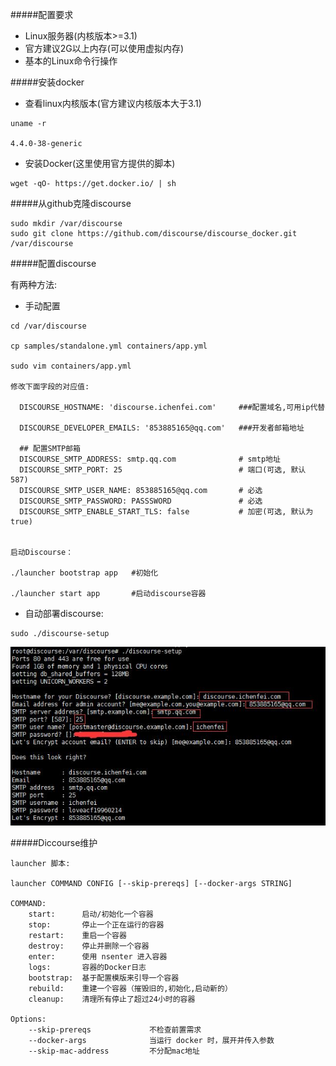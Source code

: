 
#####配置要求

* Linux服务器(内核版本>=3.1)
* 官方建议2G以上内存(可以使用虚拟内存)
* 基本的Linux命令行操作

#####安装docker

* 查看linux内核版本(官方建议内核版本大于3.1)

```
uname -r

4.4.0-38-generic
```

* 安装Docker(这里使用官方提供的脚本)
```
wget -qO- https://get.docker.io/ | sh
```

#####从github克隆discourse
```
sudo mkdir /var/discourse
sudo git clone https://github.com/discourse/discourse_docker.git /var/discourse
```

#####配置discourse

有两种方法:

* 手动配置
```
cd /var/discourse

cp samples/standalone.yml containers/app.yml

sudo vim containers/app.yml

修改下面字段的对应值:

  DISCOURSE_HOSTNAME: 'discourse.ichenfei.com'     ###配置域名,可用ip代替

  DISCOURSE_DEVELOPER_EMAILS: '853885165@qq.com'   ###开发者邮箱地址

  ## 配置SMTP邮箱
  DISCOURSE_SMTP_ADDRESS: smtp.qq.com              # smtp地址
  DISCOURSE_SMTP_PORT: 25                          # 端口(可选, 默认 587)
  DISCOURSE_SMTP_USER_NAME: 853885165@qq.com       # 必选
  DISCOURSE_SMTP_PASSWORD: PASSSWORD               # 必选
  DISCOURSE_SMTP_ENABLE_START_TLS: false           # 加密(可选, 默认为true)


启动Discourse：

./launcher bootstrap app   #初始化

./launcher start app       #启动discourse容器
```


* 自动部署discourse:
```
sudo ./discourse-setup 
```
![discourse配置](image/Discourse配置.jpg)

#####Diccourse维护

```
launcher 脚本:

launcher COMMAND CONFIG [--skip-prereqs] [--docker-args STRING]

COMMAND:
    start:      启动/初始化一个容器
    stop:       停止一个正在运行的容器
    restart:    重启一个容器
    destroy:    停止并删除一个容器
    enter:      使用 nsenter 进入容器
    logs:       容器的Docker日志
    bootstrap:  基于配置模版来引导一个容器
    rebuild:    重建一个容器（摧毁旧的,初始化,启动新的）
    cleanup:    清理所有停止了超过24小时的容器

Options:
    --skip-prereqs             不检查前置需求
    --docker-args              当运行 docker 时，展开并传入参数
    --skip-mac-address         不分配mac地址

```
